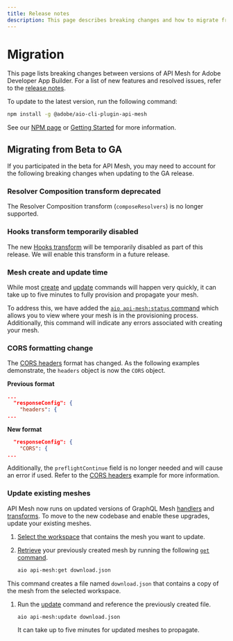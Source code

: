 ```yaml
---
title: Release notes
description: This page describes breaking changes and how to migrate from one version of API Mesh for Adobe Developer App Builder to another.
---
```


# Migration

This page lists breaking changes between versions of API Mesh for Adobe Developer App Builder. For a list of new features and resolved issues, refer to the [release notes](release-notes.md).

To update to the latest version, run the following command:

```bash
npm install -g @adobe/aio-cli-plugin-api-mesh
```

See our [NPM page](https://www.npmjs.com/package/@adobe/aio-cli-plugin-api-mesh) or [Getting Started](getting-started.md#configure-your-environment) for more information.

## Migrating from Beta to GA

If you participated in the beta for API Mesh, you may need to account for the following breaking changes when updating to the GA release.

### Resolver Composition transform deprecated

The Resolver Composition transform (`composeResolvers`) is no longer supported.

### Hooks transform temporarily disabled

The new [Hooks transform](hooks.md) will be temporarily disabled as part of this release. We will enable this transform in a future release.

### Mesh create and update time

While most [create](command-reference.md#aio-api-meshcreate) and [update](command-reference.md#aio-api-meshupdate) commands will happen very quickly, it can take up to five minutes to fully provision and propagate your mesh.

To address this, we have added the [`aio api-mesh:status` command](command-reference.md#aio-api-meshstatus) which allows you to view where your mesh is in the provisioning process. Additionally, this command will indicate any errors associated with creating your mesh.

### CORS formatting change

The [CORS headers](headers.md#cors-headers) format has changed. As the following examples demonstrate, the `headers` object is now the `CORS` object.

**Previous format**

```json
...
  "responseConfig": {
    "headers": {
...
```

**New format**

```json
  "responseConfig": {
    "CORS": {
...
```

Additionally, the `preflightContinue` field is no longer needed and will cause an error if used. Refer to the [CORS headers](headers.md#cors-headers) example for more information.

### Update existing meshes

API Mesh now runs on updated versions of GraphQL Mesh [handlers](source-handlers.md) and [transforms](transforms.md). To move to the new codebase and enable these upgrades, update your existing meshes.

1. [Select the workspace](create-mesh.md#select-a-project-or-workspace) that contains the mesh you want to update.

1. [Retrieve](create-mesh.md#retrieve-a-previously-created-meshid) your previously created mesh by running the following [`get` command](command-reference.md#aio-api-meshget).

    ```bash
    aio api-mesh:get download.json
    ```

  This command creates a file named `download.json` that contains a copy of the mesh from the selected workspace.

1. Run the [update](create-mesh.md#update-an-existing-mesh) command and reference the previously created file.

    ```bash
    aio api-mesh:update download.json
    ```

    It can take up to five minutes for updated meshes to propagate.
